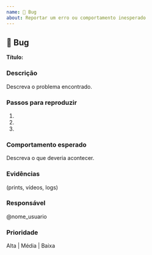 ```yaml
---
name: 🐛 Bug
about: Reportar um erro ou comportamento inesperado
---
```


## 🐛 Bug
**Título:** 

### Descrição
Descreva o problema encontrado.

### Passos para reproduzir
1. 
2. 
3. 

### Comportamento esperado
Descreva o que deveria acontecer.

### Evidências
(prints, vídeos, logs)

### Responsável
@nome_usuario

### Prioridade
Alta | Média | Baixa
